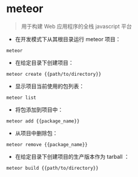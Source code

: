 # meteor

> 用于构建 Web 应用程序的全栈 javascript 平台

- 在开发模式下从其根目录运行 meteor 项目：

`meteor`

- 在给定目录下创建项目：

`meteor create {{path/to/directory}}`

- 显示项目当前使用的包列表：

`meteor list`

- 将包添加到项目中：

`meteor add {{package_name}}`

- 从项目中删除包：

`meteor remove {{package_name}}`

- 在给定目录下创建项目的生产版本作为 tarball ：

`meteor build {{path/to/directory}}`

[#]: contributors: ([潘潘])